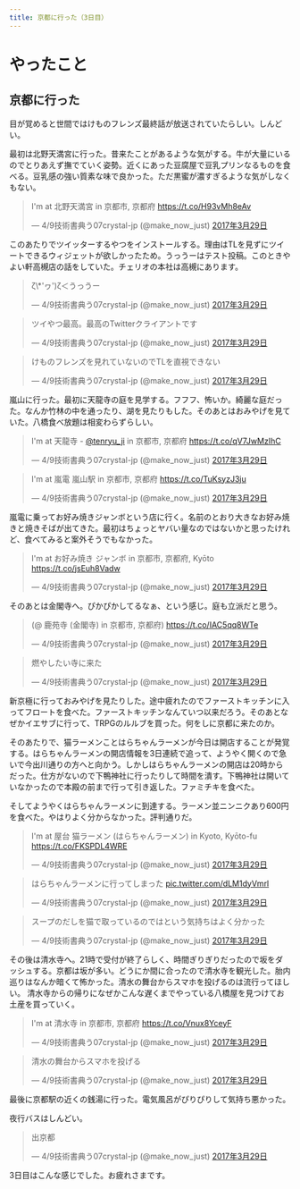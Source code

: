 ```yaml
---
title: 京都に行った（3日目）
---
```


<script async src="//platform.twitter.com/widgets.js" charset="utf-8"></script>

# やったこと

## 京都に行った

目が覚めると世間ではけものフレンズ最終話が放送されていたらしい。しんどい。

最初は北野天満宮に行った。昔来たことがあるような気がする。牛が大量にいるのでとりあえず撫でていく姿勢。近くにあった豆腐屋で豆乳プリンなるものを食べる。豆乳感の強い質素な味で良かった。ただ黒蜜が濃すぎるような気がしなくもない。

<blockquote class="twitter-tweet" data-lang="ja"><p lang="ja" dir="ltr">I&#39;m at 北野天満宮 in 京都市, 京都府 <a href="https://t.co/H93vMh8eAv">https://t.co/H93vMh8eAv</a></p>&mdash; 4/9技術書典う07crystal-jp (@make_now_just) <a href="https://twitter.com/make_now_just/status/846881176581222401">2017年3月29日</a></blockquote>

このあたりでツイッターするやつをインストールする。理由はTLを見ずにツイートできるウィジェットが欲しかったため。うっうーはテスト投稿。このときやよい軒高槻店の話をしていた。チェリオの本社は高槻にあります。

<blockquote class="twitter-tweet" data-lang="ja"><p lang="ja" dir="ltr">ζ\*&#39;ヮ&#39;)ζ＜うっうー</p>&mdash; 4/9技術書典う07crystal-jp (@make_now_just) <a href="https://twitter.com/make_now_just/status/846903694213853186">2017年3月29日</a></blockquote>

<blockquote class="twitter-tweet" data-lang="ja"><p lang="ja" dir="ltr">ツイやつ最高。最高のTwitterクライアントです</p>&mdash; 4/9技術書典う07crystal-jp (@make_now_just) <a href="https://twitter.com/make_now_just/status/846903809288810496">2017年3月29日</a></blockquote>

<blockquote class="twitter-tweet" data-lang="ja"><p lang="ja" dir="ltr">けものフレンズを見れていないのでTLを直視できない</p>&mdash; 4/9技術書典う07crystal-jp (@make_now_just) <a href="https://twitter.com/make_now_just/status/846904276672659461">2017年3月29日</a></blockquote>

嵐山に行った。最初に天龍寺の庭を見学する。フフフ、怖いか。綺麗な庭だった。なんか竹林の中を通ったり、湖を見たりもした。そのあとはおみやげを見ていた。八橋食べ放題は相変わらずらしい。

<blockquote class="twitter-tweet" data-lang="ja"><p lang="ja" dir="ltr">I&#39;m at 天龍寺 - <a href="https://twitter.com/tenryu_ji">@tenryu_ji</a> in 京都市, 京都府 <a href="https://t.co/qV7JwMzIhC">https://t.co/qV7JwMzIhC</a></p>&mdash; 4/9技術書典う07crystal-jp (@make_now_just) <a href="https://twitter.com/make_now_just/status/846910438734548992">2017年3月29日</a></blockquote>

<blockquote class="twitter-tweet" data-lang="ja"><p lang="ja" dir="ltr">I&#39;m at 嵐電 嵐山駅 in 京都市, 京都府 <a href="https://t.co/TuKsyzJ3ju">https://t.co/TuKsyzJ3ju</a></p>&mdash; 4/9技術書典う07crystal-jp (@make_now_just) <a href="https://twitter.com/make_now_just/status/846934717698052096">2017年3月29日</a></blockquote>

嵐電に乗ってお好み焼きジャンボという店に行く。名前のとおり大きなお好み焼きと焼きそばが出てきた。最初はちょっとヤバい量なのではないかと思ったけれど、食べてみると案外そうでもなかった。

<blockquote class="twitter-tweet" data-lang="ja"><p lang="ja" dir="ltr">I&#39;m at お好み焼き ジャンボ in 京都市, 京都府, Kyōto <a href="https://t.co/jsEuh8Vadw">https://t.co/jsEuh8Vadw</a></p>&mdash; 4/9技術書典う07crystal-jp (@make_now_just) <a href="https://twitter.com/make_now_just/status/846951810061471745">2017年3月29日</a></blockquote>

そのあとは金閣寺へ。ぴかぴかしてるなぁ、という感じ。庭も立派だと思う。

<blockquote class="twitter-tweet" data-lang="ja"><p lang="ja" dir="ltr">(@ 鹿苑寺 (金閣寺) in 京都市, 京都府) <a href="https://t.co/IAC5qq8WTe">https://t.co/IAC5qq8WTe</a></p>&mdash; 4/9技術書典う07crystal-jp (@make_now_just) <a href="https://twitter.com/make_now_just/status/846964837372563457">2017年3月29日</a></blockquote>

<blockquote class="twitter-tweet" data-lang="ja"><p lang="ja" dir="ltr">燃やしたい寺に来た</p>&mdash; 4/9技術書典う07crystal-jp (@make_now_just) <a href="https://twitter.com/make_now_just/status/846964926988128256">2017年3月29日</a></blockquote>

新京極に行っておみやげを見たりした。途中疲れたのでファーストキッチンに入ってフロートを食べた。ファーストキッチンなんていつ以来だろう。そのあとなぜかイエサブに行って、TRPGのルルブを買った。何をしに京都に来たのか。

そのあたりで、猫ラーメンことはらちゃんラーメンが今日は開店することが発覚する。はらちゃんラーメンの開店情報を3日連続で追って、ようやく開くので急いで今出川通りの方へと向かう。しかしはらちゃんラーメンの開店は20時からだった。仕方がないので下鴨神社に行ったりして時間を潰す。下鴨神社は開いていなかったので本殿の前まで行って引き返した。ファミチキを食べた。

そしてようやくはらちゃんラーメンに到達する。ラーメン並ニンニクあり600円を食べた。やはりよく分からなかった。評判通りだ。

<blockquote class="twitter-tweet" data-lang="ja"><p lang="ja" dir="ltr">I&#39;m at 屋台 猫ラーメン (はらちゃんラーメン) in Kyoto, Kyōto-fu <a href="https://t.co/FKSPDL4WRE">https://t.co/FKSPDL4WRE</a></p>&mdash; 4/9技術書典う07crystal-jp (@make_now_just) <a href="https://twitter.com/make_now_just/status/847041083557208066">2017年3月29日</a></blockquote>

<blockquote class="twitter-tweet" data-lang="ja"><p lang="ja" dir="ltr">はらちゃんラーメンに行ってしまった <a href="https://t.co/dLM1dyVmrl">pic.twitter.com/dLM1dyVmrl</a></p>&mdash; 4/9技術書典う07crystal-jp (@make_now_just) <a href="https://twitter.com/make_now_just/status/847048242126766081">2017年3月29日</a></blockquote>

<blockquote class="twitter-tweet" data-lang="ja"><p lang="ja" dir="ltr">スープのだしを猫で取っているのではという気持ちはよく分かった</p>&mdash; 4/9技術書典う07crystal-jp (@make_now_just) <a href="https://twitter.com/make_now_just/status/847048405964632065">2017年3月29日</a></blockquote>

その後は清水寺へ。21時で受付が終了らしく、時間ぎりぎりだったので坂をダッシュする。京都は坂が多い。どうにか間に合ったので清水寺を観光した。胎内巡りはなんか暗くて怖かった。清水の舞台からスマホを投げるのは流行ってほしい。
清水寺からの帰りになぜかこんな遅くまでやっている八橋屋を見つけてお土産を買っていく。

<blockquote class="twitter-tweet" data-lang="ja"><p lang="ja" dir="ltr">I&#39;m at 清水寺 in 京都市, 京都府 <a href="https://t.co/Vnux8YceyF">https://t.co/Vnux8YceyF</a></p>&mdash; 4/9技術書典う07crystal-jp (@make_now_just) <a href="https://twitter.com/make_now_just/status/847056207697395713">2017年3月29日</a></blockquote>

<blockquote class="twitter-tweet" data-lang="ja"><p lang="ja" dir="ltr">清水の舞台からスマホを投げる</p>&mdash; 4/9技術書典う07crystal-jp (@make_now_just) <a href="https://twitter.com/make_now_just/status/847065627718144000">2017年3月29日</a></blockquote>

最後に京都駅の近くの銭湯に行った。電気風呂がぴりぴりして気持ち悪かった。

夜行バスはしんどい。

<blockquote class="twitter-tweet" data-lang="ja"><p lang="ja" dir="ltr">出京都</p>&mdash; 4/9技術書典う07crystal-jp (@make_now_just) <a href="https://twitter.com/make_now_just/status/847104089359994881">2017年3月29日</a></blockquote>

3日目はこんな感じでした。お疲れさまです。

